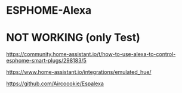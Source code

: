 # ESPHOME-Alexa

# NOT WORKING (only Test)

https://community.home-assistant.io/t/how-to-use-alexa-to-control-esphome-smart-plugs/298183/5

https://www.home-assistant.io/integrations/emulated_hue/

https://github.com/Aircoookie/Espalexa
